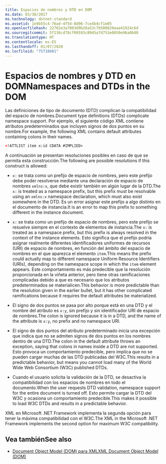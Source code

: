 ```yaml
---
title: Espacios de nombres y DTD en DOM
ms.date: 03/30/2017
ms.technology: dotnet-standard
ms.assetid: 1e9b55c4-76ad-4f54-8d96-7ce4b4cf1e05
ms.openlocfilehash: 22762e3a7003d9b28a53c7b500829aaa41924c6d
ms.sourcegitcommit: 5f236cd78cf09593c8945a7d753e0850e96a0b80
ms.translationtype: HT
ms.contentlocale: es-ES
ms.lasthandoff: 01/07/2020
ms.locfileid: "75710601"
---
```

# <a name="namespaces-and-dtds-in-the-dom"></a><span data-ttu-id="a6580-102">Espacios de nombres y DTD en DOM</span><span class="sxs-lookup"><span data-stu-id="a6580-102">Namespaces and DTDs in the DOM</span></span>
<span data-ttu-id="a6580-103">Las definiciones de tipo de documento (DTD) complican la compatibilidad del espacio de nombres.</span><span class="sxs-lookup"><span data-stu-id="a6580-103">Document type definitions (DTDs) complicate namespace support.</span></span> <span data-ttu-id="a6580-104">Por ejemplo, el siguiente código XML contiene atributos predeterminados que incluyen signos de dos puntos en su nombre.</span><span class="sxs-lookup"><span data-stu-id="a6580-104">For example, the following XML contains default attributes containing colons in their names.</span></span>  
  
```xml  
<!ATTLIST item x:id CDATA #IMPLIED>  
```  
  
 <span data-ttu-id="a6580-105">A continuación se presentan resoluciones posibles en caso de que se permita esta construcción.</span><span class="sxs-lookup"><span data-stu-id="a6580-105">The following are possible resolutions if this construct is allowed:</span></span>  
  
- <span data-ttu-id="a6580-106">`x:` se trata como un prefijo de espacio de nombres, pero este prefijo debe poder resolverse mediante una declaración de espacio de nombres `xmlns:x`, que debe existir también en algún lugar de la DTD.</span><span class="sxs-lookup"><span data-stu-id="a6580-106">The `x:` is treated as a namespace prefix, but this prefix must be resolvable using an `xmlns:x` namespace declaration, which must also exist somewhere in the DTD.</span></span> <span data-ttu-id="a6580-107">Es un error asignar este prefijo a algo distinto en el documento de instancia.</span><span class="sxs-lookup"><span data-stu-id="a6580-107">It is an error to map this prefix to something different in the instance document.</span></span>  
  
- <span data-ttu-id="a6580-108">`x:` se trata como un prefijo de espacio de nombres, pero este prefijo se resuelve siempre en el contexto de elementos de instancia.</span><span class="sxs-lookup"><span data-stu-id="a6580-108">The `x:` is treated as a namespace prefix, but this prefix is always resolved in the context of the instance elements.</span></span> <span data-ttu-id="a6580-109">Esto significa que el prefijo podría asignar realmente diferentes identificadores uniformes de recursos (URI) de espacio de nombres, en función del ámbito del espacio de nombres en el que aparezca el elemento `item`.</span><span class="sxs-lookup"><span data-stu-id="a6580-109">This means the prefix could actually map to different namespace Uniform Resource Identifiers (URIs), depending on the namespace scope in which the `item` element appears.</span></span> <span data-ttu-id="a6580-110">Este comportamiento es más predecible que la resolución proporcionada en la viñeta anterior, pero tiene otras ramificaciones complicadas debido a que es necesario que los atributos predeterminados se materialicen.</span><span class="sxs-lookup"><span data-stu-id="a6580-110">This behavior is more predictable than the resolution given in the earlier bullet, but it has other complicated ramifications because it requires the default attributes be materialized.</span></span>  
  
- <span data-ttu-id="a6580-111">El signo de dos puntos se pasa por alto porque está en una DTD y el nombre del atributo es `x:y`, sin prefijo y sin identificador URI de espacio de nombres.</span><span class="sxs-lookup"><span data-stu-id="a6580-111">The colon is ignored because it is in a DTD, and the name of the attribute is `x:y`, no prefix and no namespace URI.</span></span>  
  
- <span data-ttu-id="a6580-112">El signo de dos puntos del atributo predeterminado inicia una excepción que indica que no se admiten signos de dos puntos en los nombres dentro de una DTD.</span><span class="sxs-lookup"><span data-stu-id="a6580-112">The colon in the default attribute throws an exception, saying that colons in names inside a DTD are not supported.</span></span> <span data-ttu-id="a6580-113">Esto provoca un comportamiento predecible, pero implica que no se pueden cargar muchas de las DTD publicadas del W3C.</span><span class="sxs-lookup"><span data-stu-id="a6580-113">This results in a predictable behavior, but means you cannot load many of the World Wide Web Consortium (W3C) published DTDs.</span></span>  
  
- <span data-ttu-id="a6580-114">Cuando el usuario solicita la validación de la DTD, se desactiva la compatibilidad con los espacios de nombres en todo el documento.</span><span class="sxs-lookup"><span data-stu-id="a6580-114">When the user requests DTD validation, namespace support for the entire document is turned off.</span></span> <span data-ttu-id="a6580-115">Esto permite cargar la DTD del W3C y ocasiona un comportamiento predecible.</span><span class="sxs-lookup"><span data-stu-id="a6580-115">This makes it possible to load W3C DTDs and results in a predictable behavior.</span></span>  
  
 <span data-ttu-id="a6580-116">XML en Microsoft .NET Framework implementa la segunda opción para tener la máxima compatibilidad con el W3C.</span><span class="sxs-lookup"><span data-stu-id="a6580-116">The XML in the Microsoft .NET Framework implements the second option for maximum W3C compatibility.</span></span>  
  
## <a name="see-also"></a><span data-ttu-id="a6580-117">Vea también</span><span class="sxs-lookup"><span data-stu-id="a6580-117">See also</span></span>

- [<span data-ttu-id="a6580-118">Document Object Model (DOM) para XML</span><span class="sxs-lookup"><span data-stu-id="a6580-118">XML Document Object Model (DOM)</span></span>](../../../../docs/standard/data/xml/xml-document-object-model-dom.md)

